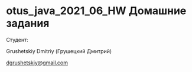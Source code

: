 # otus_java_2021_06_HW Домашние задания

Студент:

Grushetskiy Dmitriy (Грушецкий Дмитрий)

dgrushetskiy@gmail.com
